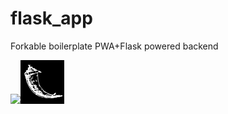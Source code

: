 # flask_app
Forkable boilerplate PWA+Flask powered backend

<img src="https://user-images.githubusercontent.com/3104648/28352065-2f94fba8-6c4c-11e7-9536-3d8e249e048f.png" height="70px"><img src="https://github.com/devicons/devicon/blob/master/icons/flask/flask-original.svg" style="filter: invert(1)" height="70px">
